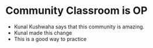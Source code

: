# Community Classroom is OP

- Kunal Kushwaha says that this community is amazing.
- Kunal made this change
- This is a good way to practice